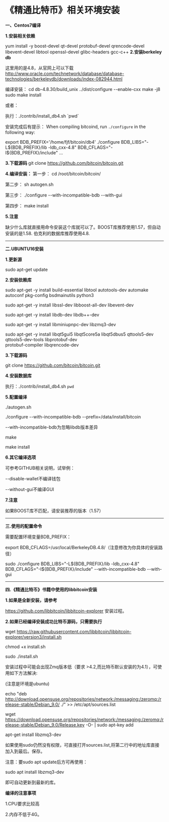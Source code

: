 # 《精通比特币》相关环境安装
  
**一、Centos7编译**  
  
**1.安装相关依赖**  
  
yum install -y boost-devel qt-devel protobuf-devel qrencode-devel libevent-devel libtool openssl-devel glibc-headers gcc-c++
**2.安装berkeley db**  
  
这里用的是4.8，从官网上可以下载
http://www.oracle.com/technetwork/database/database-technologies/berkeleydb/downloads/index-082944.html  
  
编译安装：
cd db-4.8.30/build_unix
../dist/configure --enable-cxx
make -j8
sudo make install
  
或者：  
  
执行：./contrib/install_db4.sh \`pwd\`
  
安装完成后有提示：
When compiling bitcoind, run `./configure` in the following way:
  
  export BDB_PREFIX='/home/fjf/bitcoin/db4'
  ./configure BDB_LIBS="-L\${BDB_PREFIX}/lib -ldb_cxx-4.8" BDB_CFLAGS="-I\${BDB_PREFIX}/include" ...
  
**3.下载源码**
git clone https://github.com/bitcoin/bitcoin.git  
  
**4.编译安装：**
第一步： cd /root/bitcoin/bitcoin/  
  
第二步： sh autogen.sh  
  
第三步： ./configure --with-incompatible-bdb --with-gui  
  
第四步： make install  
  
**5.注意**  
  
缺少什么库就直接用命令安装这个库就可以了。BOOST库推荐使用1.57，但自动安装的是1.58.
伯克利的数据库推荐使用4.8.
***
**二.UBUNTU16安装**  
  
**1.更新源**  
  
 sudo apt-get update  
  
**2.安装依赖库**  
  
sudo apt-get -y install build-essential libtool autotools-dev automake autoconf pkg-config bsdmainutils python3  
  
sudo apt-get -y install libssl-dev libboost-all-dev libevent-dev  
  
sudo apt-get -y install libdb-dev libdb++-dev  
  
sudo apt-get -y install libminiupnpc-dev libzmq3-dev  
  
sudo apt-get -y install libqt5gui5 libqt5core5a libqt5dbus5 qttools5-dev qttools5-dev-tools libprotobuf-dev  
 protobuf-compiler libqrencode-dev  
  
**3.下载源码**  
  
git clone https://github.com/bitcoin/bitcoin.git  
  
**4.安装数据库**  
  
执行：./contrib/install_db4.sh `pwd`  
  
**5.配置编译**  
  
./autogen.sh  
  
./configure --with-incompatible-bdb --prefix=/data/install/bitcoin  
  
--with-incompatible-bdb为忽略libdb版本差异  
  
make  
  
make install  
  
**6.其它编译选项**  
  
可参考GITHUB相关说明，试举例：  
  
--disable-wallet不编译钱包  
  
--without-gui不编译GUI  
  
**7.注意**  
  
如果BOOST库不匹配，请安装推荐的版本（1.57）  
  
***
**三.使用的配置命令**  
  
需要配置环境变量BDB_PREFIX：  
  
export BDB_CFLAGS=/usr/local/BerkeleyDB.4.8/（注意修改为你具体的安装路径）  
  
sudo ./configure BDB_LIBS="-L\${BDB_PREFIX}/lib -ldb_cxx-4.8" BDB_CFLAGS="-I\${BDB_PREFIX}/include" --with-incompatible-bdb --with-gui  
  
***
**四.《精通比特币》书籍中使用的libbitcoin安装**    
  
**1.如果是全新安装，请参考**  
  
https://github.com/libbitcoin/libbitcoin-explorer 安装过程。  
  
**2.如果已经编译安装成功比特币源码，只需要执行**  
  
wget https://raw.githubusercontent.com/libbitcoin/libbitcoin-explorer/version3/install.sh  
  
chmod +x install.sh  
  
sudo ./install.sh  
  
安装过程中可能会出现Zmq版本低（要求 >4.2,而比特币默认安装的为4.1），可使用如下方法解决:  
  
(注意是环境是ubuntu)  
  
echo "deb http://download.opensuse.org/repositories/network:/messaging:/zeromq:/release-stable/Debian_9.0/ ./" >> /etc/apt/sources.list  
  
wget https://download.opensuse.org/repositories/network:/messaging:/zeromq:/release-stable/Debian_9.0/Release.key -O- | sudo apt-key add  
  
apt-get install libzmq3-dev  
  
如果使用sudo仍然没有权限，可直接打开sources.list,将第二行中的地址库直接加入到最后。保存。  
  
注意：要sudo apt update后方可再使用：  
  
  
sudo apt install libzmq3-dev  
  
即可自动更新到最新的库。  
  
**编译的注意事项**    
  
  
1.CPU要求比较高  
  
2.内存不低于4G。  
  